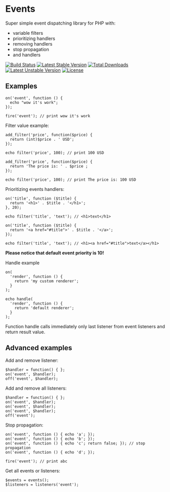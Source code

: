 # Events

Super simple event dispatching library for PHP with:

- variable filters
- prioritizing handlers
- removing handlers
- stop propagation
- and handlers 

[![Build Status](https://travis-ci.org/OzzyCzech/events.png?branch=master)](https://travis-ci.org/OzzyCzech/events) [![Latest Stable Version](https://poser.pugx.org/om/events/v/stable.png)](https://packagist.org/packages/om/events) [![Total Downloads](https://poser.pugx.org/om/events/downloads.png)](https://packagist.org/packages/om/events) [![Latest Unstable Version](https://poser.pugx.org/om/events/v/unstable.png)](https://packagist.org/packages/om/events) [![License](https://poser.pugx.org/om/events/license.png)](https://packagist.org/packages/om/events)


## Examples

    on('event', function () {
      echo "wow it's work";
    });

    fire('event'); // print wow it's work

Filter value example: 
 
    add_filter('price', function($price) {
      return (int)$price . ' USD';
    });
    
    echo filter('price', 100); // print 100 USD
        
    add_filter('price', function($price) {
      return 'The price is: ' . $price ;
    });
    
    echo filter('price', 100); // print The price is: 100 USD

Prioritizing events handlers:

    on('title', function ($title) {
      return '<h1>' . $title . '</h1>';
    }, 20);

    echo filter('title', 'text'); // <h1>text</h1>

    on('title', function ($title) {
      return '<a href="#title">' . $title . '</a>';
    });

    echo filter('title', 'text'); // <h1><a href="#title">text</a></h1>

**Please notice that default event priority is 10!**

Handle example

    on(
      'render', function () {
        return 'my custom renderer';
      }
    );
    
    echo handle(
      'render', function () {
        return 'default renderer';
      }
    );

Function handle calls immediately only last listener from event listeners and return result value.
    
## Advanced examples

Add and remove listener:

    $handler = function() { };
    on('event', $handler);
    off('event', $handler);

Add and remove all listeners:

    $handler = function() { };
    on('event', $handler);
    on('event', $handler);
    on('event', $handler);
    off('event');

Stop propagation:

    on('event', function () { echo 'a'; });
    on('event', function () { echo 'b'; });
    on('event', function () { echo 'c'; return false; }); // stop propagation
    on('event', function () { echo 'd'; });
    
    fire('event'); // print abc
    
Get all events or listeners:

    $events = events();
    $listeners = listeners('event');
